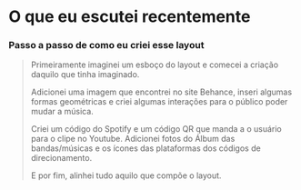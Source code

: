 # O que eu escutei recentemente
### Passo a passo de como eu criei esse layout

> Primeiramente imaginei um esboço do layout e comecei a criação daquilo que tinha imaginado.
>
> Adicionei uma imagem que encontrei no site Behance, inseri algumas formas geométricas e criei algumas interações para o público poder mudar a música.
>
> Criei um código do Spotify e um código QR que manda a o usuário para o clipe no Youtube. Adicionei fotos do Álbum das bandas/músicas e os ícones das plataformas dos códigos de direcionamento.
>
>E por fim, alinhei tudo aquilo que compõe o layout.
